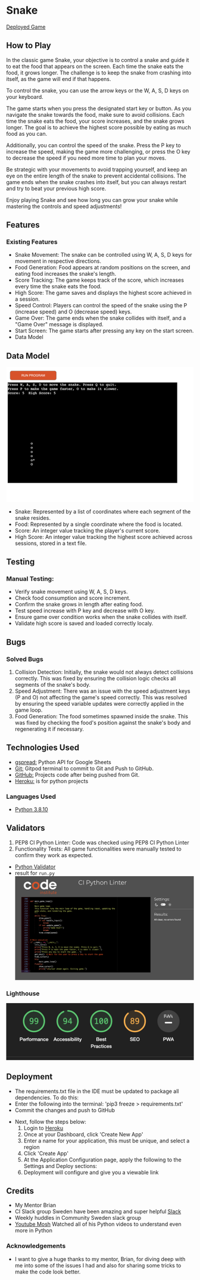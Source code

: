 # Snake 

[Deployed Game](https://snakethegame-c89237210006.herokuapp.com/)

## How to Play

In the classic game Snake, your objective is to control a snake and guide it to eat the food that appears on the screen. Each time the snake eats the food, it grows longer. The challenge is to keep the snake from crashing into itself, as the game will end if that happens.

To control the snake, you can use the arrow keys or the W, A, S, D keys on your keyboard.

The game starts when you press the designated start key or button. As you navigate the snake towards the food, make sure to avoid collisions. Each time the snake eats the food, your score increases, and the snake grows longer. The goal is to achieve the highest score possible by eating as much food as you can.

Additionally, you can control the speed of the snake. Press the P key to increase the speed, making the game more challenging, or press the O key to decrease the speed if you need more time to plan your moves.

Be strategic with your movements to avoid trapping yourself, and keep an eye on the entire length of the snake to prevent accidental collisions. The game ends when the snake crashes into itself, but you can always restart and try to beat your previous high score.

Enjoy playing Snake and see how long you can grow your snake while mastering the controls and speed adjustments!

## Features

### Existing Features

- Snake Movement: The snake can be controlled using W, A, S, D keys for movement in respective directions.
- Food Generation: Food appears at random positions on the screen, and eating food increases the snake's length.
- Score Tracking: The game keeps track of the score, which increases every time the snake eats the food.
- High Score: The game saves and displays the highest score achieved in a session.
- Speed Control: Players can control the speed of the snake using the P (increase speed) and O (decrease speed) keys.
- Game Over: The game ends when the snake collides with itself, and a "Game Over" message is displayed.
- Start Screen: The game starts after pressing any key on the start screen.
- Data Model

## Data Model

![Game](/images/game.png)

- Snake: Represented by a list of coordinates where each segment of the snake resides.
- Food: Represented by a single coordinate where the food is located.
- Score: An integer value tracking the player's current score.
- High Score: An integer value tracking the highest score achieved across sessions, stored in a text file.

## Testing

### Manual Testing:

- Verify snake movement using W, A, S, D keys.
- Check food consumption and score increment.
- Confirm the snake grows in length after eating food.
- Test speed increase with P key and decrease with O key.
- Ensure game over condition works when the snake collides with itself.
- Validate high score is saved and loaded correctly localy.

## Bugs

### Solved Bugs

1. Collision Detection: Initially, the snake would not always detect collisions correctly. This was fixed by ensuring the collision logic checks all segments of the snake's body.
2. Speed Adjustment: There was an issue with the speed adjustment keys (P and O) not affecting the game's speed correctly. This was resolved by ensuring the speed variable updates were correctly applied in the game loop.
3. Food Generation: The food sometimes spawned inside the snake. This was fixed by checking the food's position against the snake's body and regenerating it if necessary.

## Technologies Used

-   [gspread:](https://docs.gspread.org/en/latest/) Python API for Google Sheets
-   [Git:](https://git-scm.com/) Gitpod terminal to commit to Git and Push to GitHub.
-   [GitHub:](https://github.com/) Projects code after being pushed from Git.
-   [Heroku:](https://heroku.com) is for python projects


### Languages Used

-   [Python 3.8.10](https://www.python.org/)

## Validators

1. PEP8 CI Python Linter: Code was checked using PEP8 CI Python Linter
2. Functionality Tests: All game functionalities were manually tested to confirm they work as expected.
- [Python Validator](https://pep8ci.herokuapp.com/)
- result for `run.py`
![Lighthouse](/images/ci.png)

### Lighthouse

![Lighthouse](/images/lighthouse.png)

## Deployment

- The requirements.txt file in the IDE must be updated to package all dependencies. To do this:
- Enter the following into the terminal: 'pip3 freeze > requirements.txt'
- Commit the changes and push to GitHub

* Next, follow the steps below:
    1. Login to [Heroku](https://heroku.com/)
    2. Once at your Dashboard, click 'Create New App'
    3. Enter a name for your application, this must be unique, and select a region
    4. Click 'Create App'
    5. At the Application Configuration page, apply the following to the Settings and Deploy sections:
    6. Deployment will configure and give you a viewable link

## Credits

- My Mentor Brian 
- CI Slack group Sweden have been amazing and super helpful [Slack](https://app.slack.com/client/T0L30B202/C03J2BCURV3)
- Weekly huddles in Community Sweden slack group
- [Youtube Mosh](https://www.youtube.com/watch?v=kqtD5dpn9C8&t=580s) Watched all of his Python videos to understand even more in Python

### Acknowledgements

- I want to give a huge thanks to my mentor, Brian, for diving deep with me into some of the issues I had and also for sharing some tricks to make the code look better.


